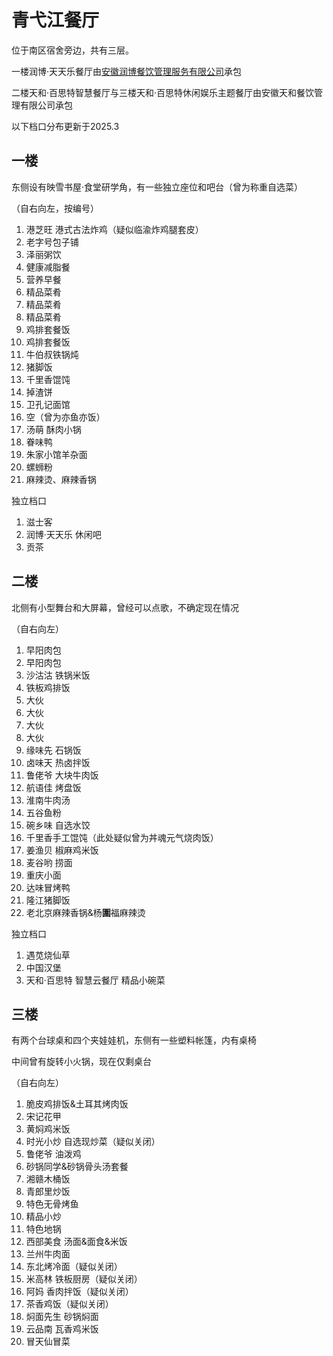 # 青弋江餐厅

<HelpUs content="完善其他商家、窗口的评测和图片" />

位于南区宿舍旁边，共有三层。

一楼润博·天天乐餐厅由[安徽润博餐饮管理服务有限公司](http://www.ahrbo.net/)承包

二楼天和·百思特智慧餐厅与三楼天和·百思特休闲娱乐主题餐厅由安徽天和餐饮管理有限公司承包

以下档口分布更新于2025.3

## 一楼

东侧设有映雪书屋·食堂研学角，有一些独立座位和吧台（曾为称重自选菜）

（自右向左，按编号）

1. 港芝旺 港式古法炸鸡（疑似临渝炸鸡腿套皮）
2. 老字号包子铺
3. 泽丽粥饮
4. 健康减脂餐
5. 营养早餐
6. 精品菜肴
7. 精品菜肴
8. 精品菜肴
9. 鸡排套餐饭
10. 鸡排套餐饭
11. 牛伯叔铁锅炖
12. 猪脚饭
13. 千里香馄饨
14. 掉渣饼
15. 卫孔记面馆
16. 空（曾为亦鱼亦饭）
17. 汤萌 酥肉小锅
18. 眷味鸭
19. 朱家小馆羊杂面
20. 螺蛳粉
21. 麻辣烫、麻辣香锅

独立档口

1. 滋士客
2. 润博·天天乐 休闲吧
3. 贡茶

## 二楼

北侧有小型舞台和大屏幕，曾经可以点歌，不确定现在情况

（自右向左）

1. 早阳肉包
2. 早阳肉包
3. 沙沽沽 铁锅米饭
4. 铁板鸡排饭
5. 大伙
6. 大伙
7. 大伙
8. 大伙
9. 缘味先 石锅饭
10. 卤味天 热卤拌饭
11. 鲁佬爷 大块牛肉饭
12. 航语佳 烤盘饭
13. 淮南牛肉汤
14. 五谷鱼粉
15. 碗乡味 自选水饺
16. 千里香手工馄饨（此处疑似曾为丼魂元气烧肉饭）
17. 姜渔贝 椒麻鸡米饭
18. 麦谷哟 捞面
19. 重庆小面
20. 达味冒烤鸭
21. 隆江猪脚饭
22. 老北京麻辣香锅&杨**圍**福麻辣烫

独立档口

1. 遇苋烧仙草
2. 中国汉堡
3. 天和·百思特 智慧云餐厅 精品小碗菜

## 三楼

有两个台球桌和四个夹娃娃机，东侧有一些塑料帐篷，内有桌椅

中间曾有旋转小火锅，现在仅剩桌台

（自右向左）

1. 脆皮鸡排饭&土耳其烤肉饭
2. 宋记花甲
3. 黄焖鸡米饭
4. 时光小炒 自选现炒菜（疑似关闭）
5. 鲁佬爷 油泼鸡
6. 砂锅同学&砂锅骨头汤套餐
7. 湘赣木桶饭
8. 青郎里炒饭
9. 特色无骨烤鱼
10. 精品小炒
11. 特色地锅
12. 西部美食 汤面&面食&米饭
13. 兰州牛肉面
14. 东北烤冷面（疑似关闭）
15. 米高林 铁板厨房（疑似关闭）
16. 阿妈 香肉拌饭（疑似关闭）
17. 茶香鸡饭（疑似关闭）
18. 焖面先生 砂锅焖面
19. 云品南 瓦香鸡米饭
20. 冒天仙冒菜
